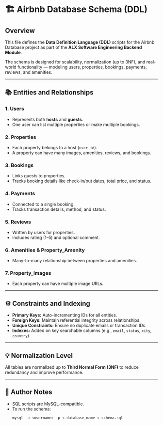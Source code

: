 # 🏗️ Airbnb Database Schema (DDL)

## Overview
This file defines the **Data Definition Language (DDL)** scripts for the Airbnb Database project as part of the **ALX Software Engineering Backend Module**.

The schema is designed for scalability, normalization (up to 3NF), and real-world functionality — modeling users, properties, bookings, payments, reviews, and amenities.

---

## 📚 Entities and Relationships

### 1. Users
- Represents both **hosts** and **guests**.
- One user can list multiple properties or make multiple bookings.

### 2. Properties
- Each property belongs to a host (`user_id`).
- A property can have many images, amenities, reviews, and bookings.

### 3. Bookings
- Links guests to properties.
- Tracks booking details like check-in/out dates, total price, and status.

### 4. Payments
- Connected to a single booking.
- Tracks transaction details, method, and status.

### 5. Reviews
- Written by users for properties.
- Includes rating (1–5) and optional comment.

### 6. Amenities & Property_Amenity
- Many-to-many relationship between properties and amenities.

### 7. Property_Images
- Each property can have multiple image URLs.

---

## ⚙️ Constraints and Indexing
- **Primary Keys:** Auto-incrementing IDs for all entities.
- **Foreign Keys:** Maintain referential integrity across relationships.
- **Unique Constraints:** Ensure no duplicate emails or transaction IDs.
- **Indexes:** Added on key searchable columns (e.g., `email`, `status`, `city`, `country`).

---

## 💡 Normalization Level
All tables are normalized up to **Third Normal Form (3NF)** to reduce redundancy and improve performance.

---

## 🧠 Author Notes
- SQL scripts are MySQL-compatible.  
- To run the schema:
  ```bash
  mysql -u <username> -p < database_name < schema.sql
